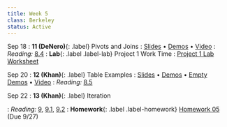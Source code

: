 ```yaml
---
title: Week 5
class: Berkeley
status: Active
---
```


Sep 18
: **11 (DeNero)**{: .label} Pivots and Joins
  : [Slides](https://docs.google.com/presentation/d/1L6ovt4QjI2UuQHBkNMEPr896uMC-1VDfY5d5w9XA3DA/edit?usp=sharing) &#8226; [Demos](https://data8.datahub.berkeley.edu/hub/user-redirect/git-pull?repo=https%3A%2F%2Fgithub.com%2Fdata-8%2Fmaterials-fa23&urlpath=tree%2Fmaterials-fa23%2Flec%2Flec11%2Flec11.ipynb&branch=main) &#8226; [Video](https://bcourses.berkeley.edu/courses/1528314/external_tools/78985)
: *Reading:* [8.4](https://inferentialthinking.com/chapters/08/4/Joining_Tables_by_Columns.html)
: **Lab**{: .label .label-lab} Project 1 Work Time
  : [Project 1 Lab Worksheet](https://drive.google.com/file/d/1E9uJc-cdFTvYfNAkaQEei8D8deEMa36f/view?usp=drive_link)

Sep 20
: **12 (Khan)**{: .label} Table Examples
  : [Slides](https://docs.google.com/presentation/d/1OqedHX9_WbF-d0B6FFiUM5ZLE4MIjpeBBCROFusBjhw/edit#slide=id.g15788226f3a_0_29) &#8226; [Demos](https://data8.datahub.berkeley.edu/hub/user-redirect/git-pull?repo=https%3A%2F%2Fgithub.com%2Fdata-8%2Fmaterials-fa23&urlpath=tree%2Fmaterials-fa23%2Flec%2Flec12%2Flec12.ipynb&branch=main) &#8226; [Empty Demos](https://data8.datahub.berkeley.edu/hub/user-redirect/git-pull?repo=https%3A%2F%2Fgithub.com%2Fdata-8%2Fmaterials-fa23&urlpath=tree%2Fmaterials-fa23%2Flec%2Flec12%2Flec12-empty.ipynb&branch=main) &#8226; [Video](https://bcourses.berkeley.edu/courses/1528314/external_tools/78985)
: *Reading:* [8.5](https://inferentialthinking.com/chapters/08/5/Bike_Sharing_in_the_Bay_Area.html)

Sep 22
: **13 (Khan)**{: .label} Iteration
  <!-- : [Slides]() &#8226; [Demos]()-->
   <!-- &#8226; [Video](https://bcourses.berkeley.edu/courses/1528314/external_tools/78985) -->
: *Reading:* [9](https://inferentialthinking.com/chapters/09/Randomness.html), [9.1](https://inferentialthinking.com/chapters/09/1/Conditional_Statements.html), [9.2](https://inferentialthinking.com/chapters/09/2/Iteration.html)
: **Homework**{: .label .label-homework} [Homework 05](https://data8.datahub.berkeley.edu/hub/user-redirect/git-pull?repo=https%3A%2F%2Fgithub.com%2Fdata-8%2Fmaterials-fa23&urlpath=tree%2Fmaterials-fa23%2Fhw%2Fhw05%2Fhw05.ipynb) (Due 9/27)

